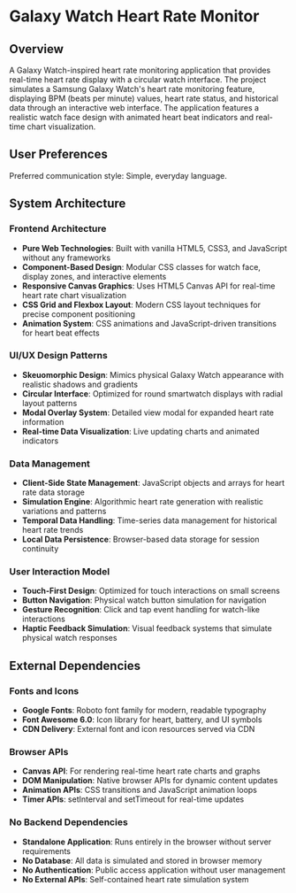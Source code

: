 # Galaxy Watch Heart Rate Monitor

## Overview

A Galaxy Watch-inspired heart rate monitoring application that provides real-time heart rate display with a circular watch interface. The project simulates a Samsung Galaxy Watch's heart rate monitoring feature, displaying BPM (beats per minute) values, heart rate status, and historical data through an interactive web interface. The application features a realistic watch face design with animated heart beat indicators and real-time chart visualization.

## User Preferences

Preferred communication style: Simple, everyday language.

## System Architecture

### Frontend Architecture
- **Pure Web Technologies**: Built with vanilla HTML5, CSS3, and JavaScript without any frameworks
- **Component-Based Design**: Modular CSS classes for watch face, display zones, and interactive elements
- **Responsive Canvas Graphics**: Uses HTML5 Canvas API for real-time heart rate chart visualization
- **CSS Grid and Flexbox Layout**: Modern CSS layout techniques for precise component positioning
- **Animation System**: CSS animations and JavaScript-driven transitions for heart beat effects

### UI/UX Design Patterns
- **Skeuomorphic Design**: Mimics physical Galaxy Watch appearance with realistic shadows and gradients
- **Circular Interface**: Optimized for round smartwatch displays with radial layout patterns
- **Modal Overlay System**: Detailed view modal for expanded heart rate information
- **Real-time Data Visualization**: Live updating charts and animated indicators

### Data Management
- **Client-Side State Management**: JavaScript objects and arrays for heart rate data storage
- **Simulation Engine**: Algorithmic heart rate generation with realistic variations and patterns
- **Temporal Data Handling**: Time-series data management for historical heart rate trends
- **Local Data Persistence**: Browser-based data storage for session continuity

### User Interaction Model
- **Touch-First Design**: Optimized for touch interactions on small screens
- **Button Navigation**: Physical watch button simulation for navigation
- **Gesture Recognition**: Click and tap event handling for watch-like interactions
- **Haptic Feedback Simulation**: Visual feedback systems that simulate physical watch responses

## External Dependencies

### Fonts and Icons
- **Google Fonts**: Roboto font family for modern, readable typography
- **Font Awesome 6.0**: Icon library for heart, battery, and UI symbols
- **CDN Delivery**: External font and icon resources served via CDN

### Browser APIs
- **Canvas API**: For rendering real-time heart rate charts and graphs
- **DOM Manipulation**: Native browser APIs for dynamic content updates
- **Animation APIs**: CSS transitions and JavaScript animation loops
- **Timer APIs**: setInterval and setTimeout for real-time updates

### No Backend Dependencies
- **Standalone Application**: Runs entirely in the browser without server requirements
- **No Database**: All data is simulated and stored in browser memory
- **No Authentication**: Public access application without user management
- **No External APIs**: Self-contained heart rate simulation system
